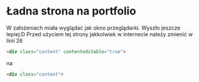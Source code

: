 # Ładna strona na portfolio
W założeniach miała wyglądać jak okno przeglądarki.
Wyszło jeszcze lepiej:D
Przed użyciem tej strony jakkolwiek w internecie należy zmienić w linii 26
```html
<div class="content" contenteditable="true">
```
na
```html
<div class="content">
```
